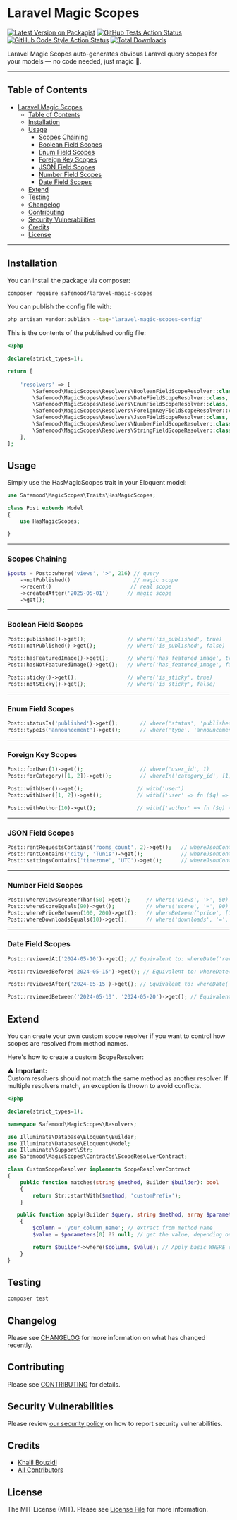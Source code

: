 # Laravel Magic Scopes




[![Latest Version on Packagist](https://img.shields.io/packagist/v/safemood/laravel-magic-scopes.svg?style=flat-square)](https://packagist.org/packages/safemood/laravel-magic-scopes)
[![GitHub Tests Action Status](https://img.shields.io/github/actions/workflow/status/safemood/laravel-magic-scopes/run-tests.yml?branch=main&label=tests&style=flat-square)](https://github.com/safemood/laravel-magic-scopes/actions?query=workflow%3Arun-tests+branch%3Amain)
[![GitHub Code Style Action Status](https://img.shields.io/github/actions/workflow/status/safemood/laravel-magic-scopes/fix-php-code-style-issues.yml?branch=main&label=code%20style&style=flat-square)](https://github.com/safemood/laravel-magic-scopes/actions?query=workflow%3A"Fix+PHP+code+style+issues"+branch%3Amain)
[![Total Downloads](https://img.shields.io/packagist/dt/safemood/laravel-magic-scopes.svg?style=flat-square)](https://packagist.org/packages/safemood/laravel-magic-scopes)

Laravel Magic Scopes auto-generates obvious Laravel query scopes for your models — no code needed, just magic 🔮.

---

## Table of Contents

- [Laravel Magic Scopes](#laravel-magic-scopes)
  - [Table of Contents](#table-of-contents)
  - [Installation](#installation)
  - [Usage](#usage)
    - [Scopes Chaining](#scopes-chaining)
    - [Boolean Field Scopes](#boolean-field-scopes)
    - [Enum Field Scopes](#enum-field-scopes)
    - [Foreign Key Scopes](#foreign-key-scopes)
    - [JSON Field Scopes](#json-field-scopes)
    - [Number Field Scopes](#number-field-scopes)
    - [Date Field Scopes](#date-field-scopes)
  - [Extend](#extend)
  - [Testing](#testing)
  - [Changelog](#changelog)
  - [Contributing](#contributing)
  - [Security Vulnerabilities](#security-vulnerabilities)
  - [Credits](#credits)
  - [License](#license)


---

## Installation

You can install the package via composer:

```bash
composer require safemood/laravel-magic-scopes
```

You can publish the config file with:

```bash
php artisan vendor:publish --tag="laravel-magic-scopes-config"
```

This is the contents of the published config file:

```php
<?php

declare(strict_types=1);

return [
 
    'resolvers' => [
        \Safemood\MagicScopes\Resolvers\BooleanFieldScopeResolver::class,
        \Safemood\MagicScopes\Resolvers\DateFieldScopeResolver::class,
        \Safemood\MagicScopes\Resolvers\EnumFieldScopeResolver::class,
        \Safemood\MagicScopes\Resolvers\ForeignKeyFieldScopeResolver::class,
        \Safemood\MagicScopes\Resolvers\JsonFieldScopeResolver::class,
        \Safemood\MagicScopes\Resolvers\NumberFieldScopeResolver::class,
        \Safemood\MagicScopes\Resolvers\StringFieldScopeResolver::class,
    ],
];

```

## Usage

Simply use the HasMagicScopes trait in your Eloquent model:

```php
use Safemood\MagicScopes\Traits\HasMagicScopes;

class Post extends Model
{
    use HasMagicScopes;

}

```
---
### Scopes Chaining

```php
$posts = Post::where('views', '>', 216) // query
    ->notPublished()                    // magic scope
    ->recent()                         // real scope
    ->createdAfter('2025-05-01')      // magic scope
    ->get();
```
---

### Boolean Field Scopes

```php
Post::published()->get();             // where('is_published', true)
Post::notPublished()->get();          // where('is_published', false)

Post::hasFeaturedImage()->get();      // where('has_featured_image', true)
Post::hasNotFeaturedImage()->get();   // where('has_featured_image', false)

Post::sticky()->get();                // where('is_sticky', true)
Post::notSticky()->get();             // where('is_sticky', false)

```

---

### Enum Field Scopes

```php
Post::statusIs('published')->get();       // where('status', 'published')
Post::typeIs('announcement')->get();      // where('type', 'announcement')
```
---

### Foreign Key Scopes

```php
Post::forUser(1)->get();                  // where('user_id', 1)
Post::forCategory([1, 2])->get();         // whereIn('category_id', [1, 2])

Post::withUser()->get();                 // with('user')
Post::withUser([1, 2])->get();           // with(['user' => fn ($q) => $q->whereIn('id', [1, 2])])

Post::withAuthor(10)->get();             // with(['author' => fn ($q) => $q->where('id', 10)])
```
---

### JSON Field Scopes

```php
Post::rentRequestsContains('rooms_count', 2)->get();   // whereJsonContains('rent_requests->rooms_count', 2)
Post::rentContains('city', 'Tunis')->get();            // whereJsonContains('rent->city', 'Tunis')
Post::settingsContains('timezone', 'UTC')->get();      // whereJsonContains('settings->timezone', 'UTC')
```
---

### Number Field Scopes

```php
Post::whereViewsGreaterThan(50)->get();     // where('views', '>', 50)
Post::whereScoreEquals(90)->get();          // where('score', '=', 90)
Post::wherePriceBetween(100, 200)->get();   // whereBetween('price', [100, 200])
Post::whereDownloadsEquals(10)->get();      // where('downloads', '=', 10)
```
---

### Date Field Scopes

```php
Post::reviewedAt('2024-05-10')->get(); // Equivalent to: whereDate('reviewed_at', '2024-05-10')

Post::reviewedBefore('2024-05-15')->get(); // Equivalent to: whereDate('reviewed_at', '<', '2024-05-15')

Post::reviewedAfter('2024-05-15')->get(); // Equivalent to: whereDate('reviewed_at', '>', '2024-05-15')

Post::reviewedBetween('2024-05-10', '2024-05-20')->get(); // Equivalent to: whereBetween('reviewed_at', ['2024-05-10', '2024-05-20'])
```


## Extend

You can create your own custom scope resolver if you want to control how scopes are resolved from method names.

Here's how to create a custom ScopeResolver:

⚠️ **Important:**  
Custom resolvers should not match the same method as another resolver. 
If multiple resolvers match, an exception is thrown to avoid conflicts.


```php
<?php

declare(strict_types=1);

namespace Safemood\MagicScopes\Resolvers;

use Illuminate\Database\Eloquent\Builder;
use Illuminate\Database\Eloquent\Model;
use Illuminate\Support\Str;
use Safemood\MagicScopes\Contracts\ScopeResolverContract;

class CustomScopeResolver implements ScopeResolverContract
{
    public function matches(string $method, Builder $builder): bool
    {
        return Str::startWith($method, 'customPrefix');
    }

   public function apply(Builder $query, string $method, array $parameters, Model $model): Builder
    {
        $column = 'your_column_name'; // extract from method name
        $value = $parameters[0] ?? null; // get the value, depending on your logic

        return $builder->where($column, $value); // Apply basic WHERE condition
    }
}
```


## Testing

```bash
composer test
```

## Changelog

Please see [CHANGELOG](CHANGELOG.md) for more information on what has changed recently.

## Contributing

Please see [CONTRIBUTING](CONTRIBUTING.md) for details.

## Security Vulnerabilities

Please review [our security policy](../../security/policy) on how to report security vulnerabilities.

## Credits

- [Khalil Bouzidi](https://github.com/Safemood)
- [All Contributors](../../contributors)

## License

The MIT License (MIT). Please see [License File](LICENSE.md) for more information.
